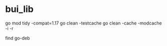 # bui_lib

go mod tidy -compat=1.17
go clean -testcache
go clean -cache -modcache -i -r


find go-deb